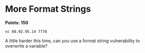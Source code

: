 # More Format Strings

**Points: 150**

`nc 88.92.95.14 7778`

A little harder this time, can you use a format string vulnerability to overwrite a variable?

